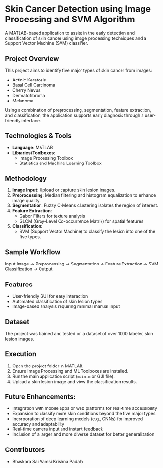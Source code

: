 # Skin Cancer Detection using Image Processing and SVM Algorithm

A MATLAB-based application to assist in the early detection and classification of skin cancer using image processing techniques and a Support Vector Machine (SVM) classifier.

## Project Overview

This project aims to identify five major types of skin cancer from images:
- Actinic Keratosis
- Basal Cell Carcinoma
- Cherry Nevus
- Dermatofibroma
- Melanoma

Using a combination of preprocessing, segmentation, feature extraction, and classification, the application supports early diagnosis through a user-friendly interface.

## Technologies & Tools

- **Language**: MATLAB
- **Libraries/Toolboxes**:
  - Image Processing Toolbox
  - Statistics and Machine Learning Toolbox

## Methodology

1. **Image Input**: Upload or capture skin lesion images.
2. **Preprocessing**: Median filtering and histogram equalization to enhance image quality.
3. **Segmentation**: Fuzzy C-Means clustering isolates the region of interest.
4. **Feature Extraction**: 
   - Gabor Filters for texture analysis
   - GLCM (Gray-Level Co-occurrence Matrix) for spatial features
5. **Classification**: 
   - SVM (Support Vector Machine) to classify the lesion into one of the five types.

## Sample Workflow

Input Image → Preprocessing → Segmentation → Feature Extraction → SVM Classification → Output

## Features

- User-friendly GUI for easy interaction
- Automated classification of skin lesion types
- Image-based analysis requiring minimal manual input

## Dataset

The project was trained and tested on a dataset of over 1000 labeled skin lesion images. 

##  Execution

1. Open the project folder in MATLAB.
2. Ensure Image Processing and ML Toolboxes are installed.
3. Run the main application script (`main.m` or GUI file).
4. Upload a skin lesion image and view the classification results.

## Future Enhancements:

- Integration with mobile apps or web platforms for real-time accessibility
- Expansion to classify more skin conditions beyond the five major types
- Incorporation of deep learning models (e.g., CNNs) for improved accuracy and adaptability
- Real-time camera input and instant feedback
- Inclusion of a larger and more diverse dataset for better generalization

## Contributors

- Bhaskara Sai Vamsi Krishna Padala



